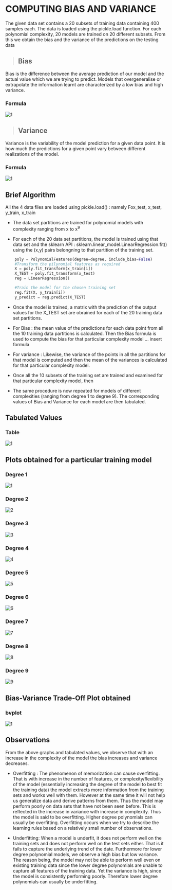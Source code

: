 # COMPUTING BIAS AND VARIANCE

The given data set contains a 20 subsets of training data containing 400 samples each.
The data is loaded using the pickle.load function.
For each polynomial complexity, 20 models are trained on 20 different subsets. From this we obtain the bias and the variance of the predictions on the testing data

>## Bias
Bias is the difference between the average prediction of our model and the actual value which we are trying to predict. Models that overgeneralise or extrapolate the information learnt are characterized by a low bias and high variance.

### Formula
![1](Images/bias.png)

>## Variance
Variance is the variability of the model prediction for a given data point. It is how much the predictions for a given point vary between different realizations of the model. 

### Formula
![1](Images/variance.png)

## Brief Algorithm

All the 4 data files are loaded using pickle.load() :  namely Fox_test, x_test, y_train, x_train

* The data set partitions are trained for polynomial models with complexity ranging from x to x<sup>9</sup>

* For each of the 20 data set partitions, the model is trained using that data set and the sklearn API : sklearn.linear_model.LinearRegression.fit() using the (x,y) pairs belongning to that partition of the training set.

```py
    poly = PolynomialFeatures(degree=degree, include_bias=False)
    #Transform the pilynomial features as required
    X = poly.fit_transform(x_train[i])
    X_TEST = poly.fit_transform(x_test)
    reg = LinearRegression()

    #Train the model for the chosen training set
    reg.fit(X, y_train[i])
    y_predict = reg.predict(X_TEST)
```

* Once the model is trained, a matrix with the prediction of the output values for the X_TEST set are obrained for each of the 20 training data set partitions.

* For Bias : the mean value of the predictions for each data point from all the 10 training data partitions is calculated. Then the Bias formula is used to compute the bias for that particular complexity model ... insert formula

* For variance : Likewise, the variance of the points in all the partitions for that model is computed and then the mean of the variances is calculated for that particular complexity model.

* Once all the 10 subsets of the training set are trained and examined for that particular complexity model, then 

* The same procedure is now repeated for models of different complexities (ranging from degree 1 to degree 9). The corresponding values of Bias and Variance for each model are then tabulated. 

## Tabulated Values

### Table 
![1](Images/tableq2.png)

## Plots obtained for a particular training model

### Degree 1
![1](Images/1.png)
### Degree 2
![2](Images/2.png)
### Degree 3
![3](Images/3.png)
### Degree 4
![4](Images/4.png)
### Degree 5
![5](Images/5.png)
### Degree 6
![6](Images/6.png)
### Degree 7
![7](Images/7.png)
### Degree 8
![8](Images/8.png)
### Degree 9
![9](Images/9.png)

## Bias-Variance Trade-Off Plot obtained

### bvplot
![1](Images/bvplot.png)


## Observations
From the above graphs and tabulated values, we observe that with an increase in the complexity of the model the bias increases and variance decreases. 

* Overfitting : 
The phenomenon of memorization can cause overfitting.  
That is with increase in the number of features, or complexity/flexibility of the model (essentially increasing the degree of the model to best fit the training data) the model extracts more information from the training sets and works well with them. However at the same time it will not help us generalize data and derive patterns from them. Thus the model may perform poorly on data sets that have not been seen before. This is reflected in the increase in variance with increase in complexity. Thus the model is said to be overfitting.
Higher degree polynomials can usually be overfitting.
Overfitting occurs when we try to describe the learning rules based on a relatively small number of observations.

* Underfitting: 
When a model is underfit, it does not perform well on the training sets and does not perform well on the test sets either. That is it fails to capture the underlying trend of the date. Furthermore for lower degree polynomial models, we observe a high bias but low variance. The reason being, the model may not be able to perform well even on existing training data since the lower degree polynomials are unable to capture all features of the training data. Yet the variance is high, since the model is consistently performing poorly. Therefore lower degree polynomials can usually be underfitting. 
